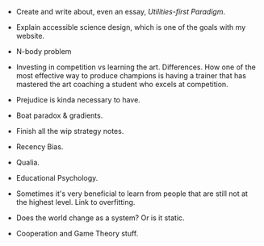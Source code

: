 - Create and write about, even an essay, _Utilities-first Paradigm_.

- Explain accessible science design, which is one of the goals with my website.

- N-body problem

- Investing in competition vs learning the art. Differences. How one of the most effective way to produce champions is having a trainer that has mastered the art coaching a student who excels at competition.

- Prejudice is kinda necessary to have.

- Boat paradox & gradients.

- Finish all the wip strategy notes.

- Recency Bias.

- Qualia.

- Educational Psychology.

- Sometimes it's very beneficial to learn from people that
  are still not at the highest level. Link to overfitting.

- Does the world change as a system? Or is it static.

- Cooperation and Game Theory stuff.
